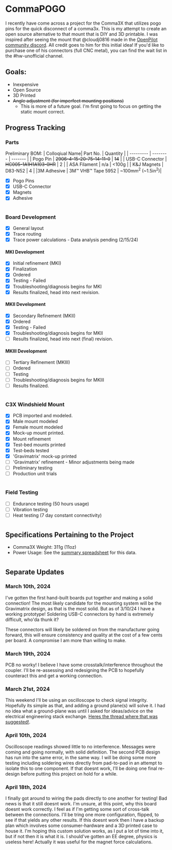# CommaPOGO
I recently have come across a project for the Comma3X that utilizes pogo pins for the quick disconnect of a comma3x. This is my attempt to create an open source alternative to that mount that is DIY and 3D printable. I was inspired after seeing the mount that @cloudj0816 made in the [OpenPilot community discord](https://discord.com/invite/avCJxEX). All credit goes to him for this initial idea! If you'd like to purchase one of his connectors (full CNC metal), you can find the wait list in the #hw-unofficial channel. 

## Goals:
- Inexpensive
- Open Source
- 3D Printed
- ~~Angle adjustment (for imperfect mounting positions)~~
    - This is more of a future goal. I'm first going to focus on getting the static mount correct.

## Progress Tracking
### Parts
Preliminary BOM: 
| Colloqiual Name| Part No.    | Quantity | 
| --------- | -------- | ------- | 
| Pogo Pin  | ~~2906-4-15-20-75-14-11-0~~  | ~~14~~ |
| USB-C Connector | ~~HC005-1A1H1A103-0HR~~ | 2 |
| ASA Filament | n/a | <100g |
| K&J Magnets | D83-N52 | 4 |
|3M Adhesive | 3M™ VHB™ Tape 5952 | ~100mm<sup>2</sup> (~1.5in<sup>2</sup>)|

- [x] Pogo Pins
- [x] USB-C Connector
- [x] Magnets
- [x] Adhesive
#
### Board Development
- [x] General layout
- [x] Trace routing
- [x] Trace power calculations - Data analysis pending (2/15/24)
#### MKI Development
- [x] Initial refinement (MKI)
- [x] Finalization
- [x] Ordered 
- [x] Testing - Failed
- [x] Troubleshooting/diagnosis begins for MKI
- [x] Results finalized, head into next revision.  
#### MKII Development
- [x] Secondary Refinement (MKII)
- [x] Ordered
- [x] Testing - Failed
- [x] Troubleshooting/diagnosis begins for MKII
- [ ] Results finalized, head into next (final) revision.
#### MKIII Development
- [ ] Tertiary Refinement (MKIII)
- [ ] Ordered
- [ ] Testing
- [ ] Troubleshooting/diagnosis begins for MKIII
- [ ] Results finalized.

#
### C3X Windshield Mount
- [x] PCB imported and modeled.
- [x] Male mount modeled
- [x] Female mount modeled
- [x] Mock-up mount printed.
- [x] Mount refinement
- [x] Test-bed mounts printed
- [x] Test-beds tested
- [x] 'Gravimatrix' mock-up printed
- [ ] 'Gravimatrix' refinement - Minor adjustments being made
- [ ] Preliminary testing
- [ ] Production unit trials
#
### Field Testing
- [ ] Endurance testing (50 hours usage)
- [ ] Vibration testing
- [ ] Heat testing (7 day constant connectivity)
#
## Specifications Pertaining to the Project
- Comma3X Weight: 311g (11oz)
- Power Usage: See the [summary spreadsheet](/power_data/summary.xlsx) for this data.
#
## Separate Updates

### March 10th, 2024
I've gotten the first hand-built boards put together and making a solid connection! The most likely candidate for the mounting system will be the Gravimatrix design, as that is the most solid. But as of 3/10/24 I have a working prototype! Soldering USB-C connectors by hand is extremely difficult, who'da thunk it?

These connectors will likely be soldered on from the manufacturer going forward, this will ensure consistency and quality at the cost of a few cents per board. A compromise I am more than willing to make.

### March 19th, 2024

PCB no worky! I believe I have some crosstalk/interference throughout the coupler. I'll be re-assessing and redesigning the PCB to hopefully counteract this and get a working connection.

### March 21st, 2024

This weekend I'll be using an oscilloscope to check signal integrity. Hopefully its simple as that, and adding a ground plane(s) will solve it. I had no idea what a ground-plane was until I asked for ideas/advice on the electrical engineering stack exchange. [Heres the thread where that was suggested!](https://electronics.stackexchange.com/questions/706633/usb-c-pogo-pin-coupler-troubleshooting).

### April 10th, 2024

Oscilloscope readings showed little to no interference. Messages were coming and going normally, with solid definition. The second PCB design has run into the same error, in the same way. I will be doing some more testing including soldering wires directly from pad-to-pad in an attempt to isolate this to one component. If that doesnt work, I'll be doing one final re-design before putting this project on hold for a while.

### April 18th, 2024
I finally got around to wiring the pads directly to one another for testing! Bad news is that it still doesnt work. I'm unsure, at this point, why this board doesnt work correctly. I feel as if I'm getting some sort of cross-talk between the connections. I'll be tring one more configuration, flipped, to see if that yields any other results. If this doesnt work then I have a backup plan which involves some consumer-hardware and a 3D printed case to house it. I'm hoping this custom solution works, as I put a lot of time into it, but if not then it is what it is. I should've gotten an EE degree, physics is useless here! Actually it was useful for the magnet force calculations.
